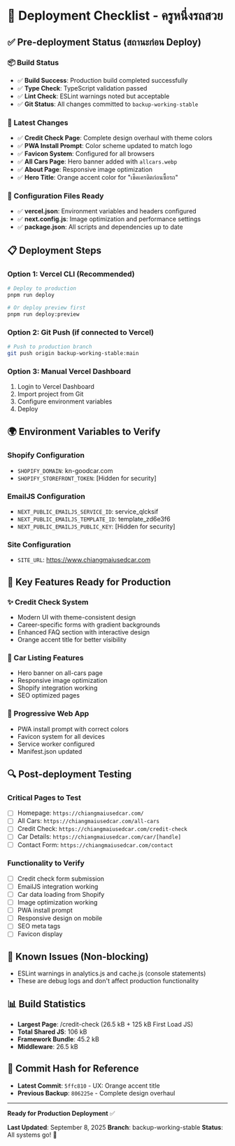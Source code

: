# 🚀 Deployment Checklist - ครูหนึ่งรถสวย

## ✅ Pre-deployment Status (สถานะก่อน Deploy)

### 📦 Build Status
- ✅ **Build Success**: Production build completed successfully
- ✅ **Type Check**: TypeScript validation passed
- ✅ **Lint Check**: ESLint warnings noted but acceptable
- ✅ **Git Status**: All changes committed to `backup-working-stable`

### 🎯 Latest Changes
- ✅ **Credit Check Page**: Complete design overhaul with theme colors
- ✅ **PWA Install Prompt**: Color scheme updated to match logo
- ✅ **Favicon System**: Configured for all browsers
- ✅ **All Cars Page**: Hero banner added with `allcars.webp`
- ✅ **About Page**: Responsive image optimization
- ✅ **Hero Title**: Orange accent color for "เช็คเครดิตก่อนซื้อรถ"

### 🔧 Configuration Files Ready
- ✅ **vercel.json**: Environment variables and headers configured
- ✅ **next.config.js**: Image optimization and performance settings
- ✅ **package.json**: All scripts and dependencies up to date

## 📋 Deployment Steps

### Option 1: Vercel CLI (Recommended)
```bash
# Deploy to production
pnpm run deploy

# Or deploy preview first
pnpm run deploy:preview
```

### Option 2: Git Push (if connected to Vercel)
```bash
# Push to production branch
git push origin backup-working-stable:main
```

### Option 3: Manual Vercel Dashboard
1. Login to Vercel Dashboard
2. Import project from Git
3. Configure environment variables
4. Deploy

## 🌍 Environment Variables to Verify

### Shopify Configuration
- `SHOPIFY_DOMAIN`: kn-goodcar.com
- `SHOPIFY_STOREFRONT_TOKEN`: [Hidden for security]

### EmailJS Configuration
- `NEXT_PUBLIC_EMAILJS_SERVICE_ID`: service_qlcksif
- `NEXT_PUBLIC_EMAILJS_TEMPLATE_ID`: template_zd6e3f6
- `NEXT_PUBLIC_EMAILJS_PUBLIC_KEY`: [Hidden for security]

### Site Configuration
- `SITE_URL`: https://www.chiangmaiusedcar.com

## 🎨 Key Features Ready for Production

### ✨ Credit Check System
- Modern UI with theme-consistent design
- Career-specific forms with gradient backgrounds
- Enhanced FAQ section with interactive design
- Orange accent title for better visibility

### 🚗 Car Listing Features
- Hero banner on all-cars page
- Responsive image optimization
- Shopify integration working
- SEO optimized pages

### 📱 Progressive Web App
- PWA install prompt with correct colors
- Favicon system for all devices
- Service worker configured
- Manifest.json updated

## 🔍 Post-deployment Testing

### Critical Pages to Test
- [ ] Homepage: `https://chiangmaiusedcar.com/`
- [ ] All Cars: `https://chiangmaiusedcar.com/all-cars`
- [ ] Credit Check: `https://chiangmaiusedcar.com/credit-check`
- [ ] Car Details: `https://chiangmaiusedcar.com/car/[handle]`
- [ ] Contact Form: `https://chiangmaiusedcar.com/contact`

### Functionality to Verify
- [ ] Credit check form submission
- [ ] EmailJS integration working
- [ ] Car data loading from Shopify
- [ ] Image optimization working
- [ ] PWA install prompt
- [ ] Responsive design on mobile
- [ ] SEO meta tags
- [ ] Favicon display

## 🚨 Known Issues (Non-blocking)
- ESLint warnings in analytics.js and cache.js (console statements)
- These are debug logs and don't affect production functionality

## 📊 Build Statistics
- **Largest Page**: /credit-check (26.5 kB + 125 kB First Load JS)
- **Total Shared JS**: 106 kB
- **Framework Bundle**: 45.2 kB
- **Middleware**: 26.5 kB

## 🎯 Commit Hash for Reference
- **Latest Commit**: `5ffc810` - UX: Orange accent title
- **Previous Backup**: `806225e` - Complete design overhaul

---

**Ready for Production Deployment** ✅

**Last Updated**: September 8, 2025
**Branch**: backup-working-stable
**Status**: All systems go! 🚀
